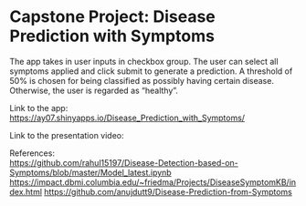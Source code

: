 # Capstone Project: Disease Prediction with Symptoms
The app takes in user inputs in checkbox group. The user can select all symptoms applied and click submit to generate a prediction. A threshold of 50% is chosen for being classified as possibly having certain disease. Otherwise, the user is regarded as “healthy”.


Link to the app: 
https://ay07.shinyapps.io/Disease_Prediction_with_Symptoms/


Link to the presentation video:


References:  
https://github.com/rahul15197/Disease-Detection-based-on-Symptoms/blob/master/Model_latest.ipynb
https://impact.dbmi.columbia.edu/~friedma/Projects/DiseaseSymptomKB/index.html
https://github.com/anujdutt9/Disease-Prediction-from-Symptoms
